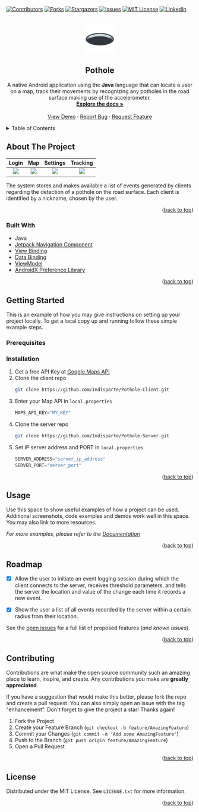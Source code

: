 <a name="readme-top"></a>

<!-- PROJECT SHIELDS -->
<!--
*** I'm using markdown "reference style" links for readability.
*** Reference links are enclosed in brackets [ ] instead of parentheses ( ).
*** See the bottom of this document for the declaration of the reference variables
*** for contributors-url, forks-url, etc. This is an optional, concise syntax you may use.
-->
[![Contributors][contributors-shield]][contributors-url]
[![Forks][forks-shield]][forks-url]
[![Stargazers][stars-shield]][stars-url]
[![Issues][issues-shield]][issues-url]
[![MIT License][license-shield]][license-url]
[![LinkedIn][linkedin-shield]][linkedin-url]



<!-- PROJECT LOGO -->
<br />
<div align="center">
  <a href="https://github.com/Indisparte/Pothole-Client">
    <img src="images/logo.png" alt="Logo" width="80" height="80">
  </a>

<h2 align="center">Pothole</h2>

  <p align="center">
    A native Android application using the <b>Java</b> language that can locate a user on a map, track their movements by recognizing any potholes in the road surface making use of the accelerometer.
    <br />
    <a href="https://github.com/Indisparte/Pothole-Client"><strong>Explore the docs »</strong></a>
    <br />
    <br />
    <a href="https://github.com/Indisparte/Pothole-Client">View Demo</a>
    ·
    <a href="https://github.com/Indisparte/Pothole-Client/issues">Report Bug</a>
    ·
    <a href="https://github.com/Indisparte/Pothole-Client/issues">Request Feature</a>
  </p>
</div>



<!-- TABLE OF CONTENTS -->
<details>
  <summary>Table of Contents</summary>
  <ol>
    <li>
      <a href="#about-the-project">About The Project</a>
      <ul>
        <li><a href="#built-with">Built With</a></li>
      </ul>
    </li>
    <li>
      <a href="#getting-started">Getting Started</a>
      <ul>
        <li><a href="#prerequisites">Prerequisites</a></li>
        <li><a href="#installation">Installation</a></li>
      </ul>
    </li>
    <li><a href="#usage">Usage</a></li>
    <li><a href="#roadmap">Roadmap</a></li>
    <li><a href="#contributing">Contributing</a></li>
    <li><a href="#license">License</a></li>
  </ol>
</details>



<!-- ABOUT THE PROJECT -->
## About The Project

**Login** | **Map** | **Settings** | **Tracking** |
:-----------------------------:|:---------------------:|:-----------------------------:|:-----------------------------:
![](https://github.com/Indisparte/Pothole-Client/blob/main/assets/Login_screenshot_google-pixel4xl-ohsoorange-portrait.png) | ![](https://github.com/Indisparte/Pothole-Client/blob/main/assets/map_screenshot_google-pixel4xl-ohsoorange-portrait.png) | ![](https://github.com/Indisparte/Pothole-Client/blob/main/assets/settings_screenshot_google-pixel4xl-ohsoorange-portrait.png) | ![](https://github.com/Indisparte/Pothole-Client/blob/main/assets/tracking_mode_screen_google-pixel4xl-ohsoorange-portrait.png) 

The system stores and makes available a list of events generated by clients regarding the detection of a pothole on the road surface. Each client is identified by a nickname, chosen by the user.

<p align="right">(<a href="#readme-top">back to top</a>)</p>



### Built With
- Java
- [Jetpack Navigation Component](https://developer.android.com/guide/navigation?gclid=Cj0KCQiAvqGcBhCJARIsAFQ5ke4ygcNu9XoC7RiWqeCmrtbh1IRRPCKxS2qJUsOwJb55HxdjKwsuU_saAoEbEALw_wcB&gclsrc=aw.ds)
- [View Binding](https://developer.android.com/topic/libraries/view-binding)
- [Data Binding](https://developer.android.com/topic/libraries/data-binding)
- [ViewModel](https://developer.android.com/topic/libraries/architecture/viewmodel)
- [AndroidX Preference Library](https://developer.android.com/develop/ui/views/components/settings)


<p align="right">(<a href="#readme-top">back to top</a>)</p>



<!-- GETTING STARTED -->
## Getting Started

This is an example of how you may give instructions on setting up your project locally.
To get a local copy up and running follow these simple example steps.

### Prerequisites


### Installation

1. Get a free API Key at [Google Maps API](https://console.cloud.google.com/projectselector2/google/maps-apis/credentials)
2. Clone the client repo
   ```sh
   git clone https://github.com/Indisparte/Pothole-Client.git
   ```
3. Enter your Map API in `local.properties`
   ```gradle
   MAPS_API_KEY="MY_KEY"
   ```
4. Clone the server repo
    ```sh
   git clone https://github.com/Indisparte/Pothole-Server.git
   ```
5. Set IP server address and PORT in `local.properties`
    ```gradle
    SERVER_ADDRESS="server_ip_address"
    SERVER_PORT="server_port"
   ```


<p align="right">(<a href="#readme-top">back to top</a>)</p>



<!-- USAGE EXAMPLES -->
## Usage

Use this space to show useful examples of how a project can be used. Additional screenshots, code examples and demos work well in this space. You may also link to more resources.

_For more examples, please refer to the [Documentation](https://example.com)_

<p align="right">(<a href="#readme-top">back to top</a>)</p>



<!-- ROADMAP -->
## Roadmap

- [x] Allow the user to initiate an event logging session during which the client connects to the server, receives threshold parameters, and tells the server the location and value of the change each time it records a new event.

- [x] Show the user a list of all events recorded by the server within a certain radius from their location.

See the [open issues][issues-url] for a full list of proposed features (_and known issues_).

<p align="right">(<a href="#readme-top">back to top</a>)</p>



<!-- CONTRIBUTING -->
## Contributing

Contributions are what make the open source community such an amazing place to learn, inspire, and create. Any contributions you make are **greatly appreciated**.

If you have a suggestion that would make this better, please fork the repo and create a pull request. You can also simply open an issue with the tag "enhancement".
Don't forget to give the project a star! Thanks again!

1. Fork the Project
2. Create your Feature Branch (`git checkout -b feature/AmazingFeature`)
3. Commit your Changes (`git commit -m 'Add some AmazingFeature'`)
4. Push to the Branch (`git push origin feature/AmazingFeature`)
5. Open a Pull Request

<p align="right">(<a href="#readme-top">back to top</a>)</p>



<!-- LICENSE -->
## License

Distributed under the MIT License. See `LICENSE.txt` for more information.

<p align="right">(<a href="#readme-top">back to top</a>)</p>


<!-- MARKDOWN LINKS & IMAGES -->
<!-- https://www.markdownguide.org/basic-syntax/#reference-style-links -->
[contributors-shield]: https://img.shields.io/github/contributors/Indisparte/Pothole-Client.svg?style=for-the-badge
[contributors-url]: https://github.com/Indisparte/Pothole-Client/graphs/contributors
[forks-shield]: https://img.shields.io/github/forks/Indisparte/Pothole-Client.svg?style=for-the-badge
[forks-url]: https://github.com/Indisparte/Pothole-Client/network/members
[stars-shield]: https://img.shields.io/github/stars/Indisparte/Pothole-Client.svg?style=for-the-badge
[stars-url]: https://github.com/Indisparte/Pothole-Client/stargazers
[issues-shield]: https://img.shields.io/github/issues/Indisparte/Pothole-Client.svg?style=for-the-badge
[issues-url]: https://github.com/Indisparte/Pothole-Client/issues
[license-shield]: https://img.shields.io/github/license/Indisparte/Pothole-Client.svg?style=for-the-badge
[license-url]: https://github.com/Indisparte/Pothole-Client/blob/master/LICENSE.txt
[linkedin-shield]: https://img.shields.io/badge/-LinkedIn-black.svg?style=for-the-badge&logo=linkedin&colorB=555
[linkedin-url]: https://linkedin.com/in/iamantoniodinuzzo
[product-screenshot]: images/screenshot.png
